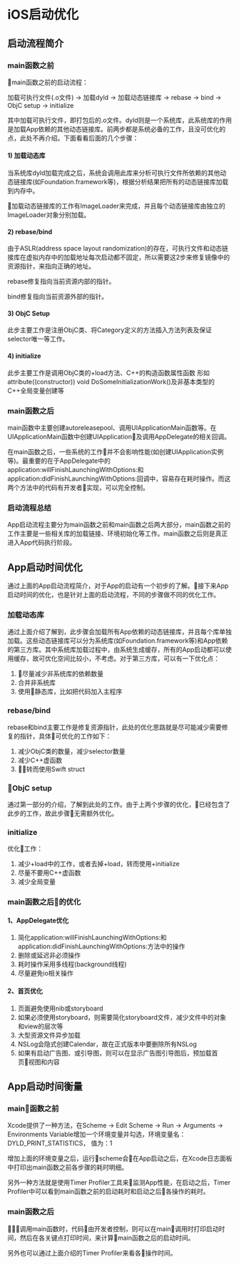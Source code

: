 # iOS启动优化

## 启动流程简介

### main函数之前

main函数之前的启动流程：

加载可执行文件(.o文件) -> 加载dyld -> 加载动态链接库 -> rebase -> bind -> ObjC setup -> initialize

其中加载可执行文件，即打包后的.o文件。dyld则是一个系统库，此系统库的作用是加载App依赖的其他动态链接库。前两步都是系统必备的工作，且没可优化的点，此处不再介绍。下面看看后面的几个步骤：

#### 1) 加载动态库

当系统库dyld加载完成之后，系统会调用此库来分析可执行文件所依赖的其他动态链接库(如Foundation.framework等)，根据分析结果把所有的动态链接库加载到内存中。

加载动态链接库的工作有ImageLoader来完成，并且每个动态链接库由独立的ImageLoader对象分别加载。

#### 2) rebase/bind

由于ASLR(address space layout randomization)的存在，可执行文件和动态链接库在虚拟内存中的加载地址每次启动都不固定，所以需要这2步来修复镜像中的资源指针，来指向正确的地址。

rebase修复指向当前资源内部的指针。

bind修复指向当前资源外部的指针。

#### 3) ObjC Setup

此步主要工作是注册ObjC类、将Category定义的方法插入方法列表及保证selector唯一等工作。

#### 4) initialize

此步主要工作是调用ObjC类的+load方法、C++的构造函数属性函数 形如attribute((constructor)) void DoSomeInitializationWork()及非基本类型的C++全局变量创建等

### main函数之后

main函数中主要创建autoreleasepool、调用UIApplicationMain函数等。在UIApplicationMain函数中创建UIApplication及调用AppDelegate的相关回调。

在main函数之后，一些系统的工作并不会影响性能(如创建UIApplication实例等)。最重要的在于AppDelegate中的application:willFinishLaunchingWithOptions:和application:didFinishLaunchingWithOptions:回调中，容易存在耗时操作。而这两个方法中的代码有开发者实现，可以完全控制。

### 启动流程总结

App启动流程主要分为main函数之前和main函数之后两大部分，main函数之前的工作主要是一些相关库的加载链接、环境初始化等工作。main函数之后则是真正进入App代码执行阶段。

## App启动时间优化

通过上面的App启动流程简介，对于App的启动有一个初步的了解。接下来App启动时间的优化，也是针对上面的启动流程，不同的步骤做不同的优化工作。

### 加载动态库

通过上面介绍了解到，此步骤会加载所有App依赖的动态链接库，并且每个库单独加载。这些动态链接库可以分为系统库(如Foundation.framework等)和App依赖的第三方库。其中系统库加载过程中，由系统生成缓存，所有的App启动都可以使用缓存，故可优化空间比较小，不考虑。对于第三方库，可以有一下优化点：

1) 尽量减少非系统库的依赖数量
2) 合并非系统库
3) 使用静态库，比如把代码加入主程序

### rebase/bind

rebase和bind主要工作是修复资源指针，此处的优化思路就是尽可能减少需要修复的指针，具体可优化的工作如下：

1) 减少ObjC类的数量，减少selector数量
2) 减少C++虚函数
3) 转而使用Swift struct

### ObjC setup

通过第一部分的介绍，了解到此处的工作。由于上两个步骤的优化，已经包含了此步的工作，故此步骤无需额外优化。

### initialize

优化工作：

1) 减少+load中的工作，或者去掉+load，转而使用+initialize
2) 尽量不要用C++虚函数
3) 减少全局变量

### main函数之后的优化

#### 1、AppDelegate优化

1) 简化application:willFinishLaunchingWithOptions:和application:didFinishLaunchingWithOptions:方法中的操作
2) 删除或延迟非必须操作
3) 耗时操作采用多线程(background线程)
4) 尽量避免io相关操作

#### 2、首页优化

1) 页面避免使用nib或storyboard
2) 如果必须使用storyboard，则需要简化storyboard文件，减少文件中的对象和view的层次等
3) 大型资源文件异步加载
4) NSLog会隐式创建Calendar，故在正式版本中要删除所有NSLog
5) 如果有启动广告图、或引导图，则可以在显示广告图引导图后，预加载首页视图和内容

## App启动时间衡量

### main函数之前

Xcode提供了一种方法，在Scheme -> Edit Scheme -> Run -> Arguments -> Environments Variable增加一个环境变量并勾选，环境变量名：DYLD_PRINT_STATISTICS， 值为：1

增加上面的环境变量之后，运行scheme会在App启动之后，在Xcode日志面板中打印出main函数之前各步骤的耗时明细。

另外一种方法就是使用Timer Profiler工具来监测App性能，在启动之后，Timer Profiler中可以看到main函数之前的启动耗时和启动之后各操作的耗时。

### main函数之后

调用main函数时，代码由开发者控制，则可以在main调用时打印启动时间，然后在各关键点打印时间，来计算main函数之后的启动时间。

另外也可以通过上面介绍的Timer Profiler来看各操作时间。